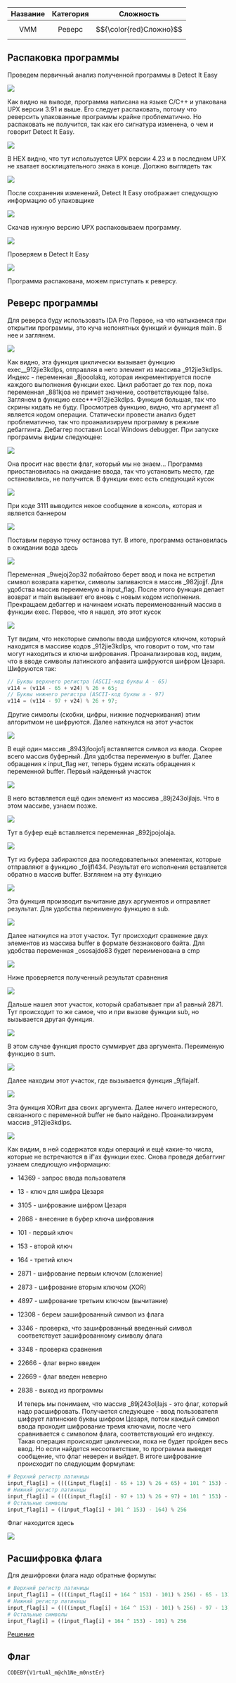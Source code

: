 | Название | Категория |        Сложность        |
| :------: | :-------: | :---------------------: |
|   VMM    |  Реверс   | $${\color{red}Сложно}$$ |

## Распаковка программы

Проведем первичный анализ полученной программы в Detect It Easy

![](images/packed_binary_with_corrupted_UPX.png)

Как видно на выводе, программа написана на языке C/C++ и упакована UPX версии 3.91 и выше. Его следует распаковать, потому что реверсить упакованные программы крайне проблематично. Но распаковать не получится, так как его сигнатура изменена, о чем и говорит Detect It Easy.

![](images/HEX_with_invalid_UPX_signature.png)

В HEX видно, что тут используется UPX версии 4.23 и в последнем UPX не хватает восклицательного знака в конце. Должно выглядеть так

![](images/HEX_with_valid_UPX_signature.png)

После сохранения изменений, Detect It Easy отображает следующую информацию об упаковщике

![](images/packed_binary_with_fixed_UPX.png)

Скачав нужную версию UPX распаковываем программу.

![](images/unpacking_binary.png)

Проверяем в Detect It Easy

![](images/unpacked_binary.png)

Программа распакована, можем приступать к реверсу.

## Реверс программы

Для реверса буду использовать IDA Pro
Первое, на что натыкаемся при открытии программы, это куча непонятных функций и функция main. В нее и заглянем.

![](images/main_function.png)

Как видно, эта функция циклически вызывает функцию exec\_\_912jie3kdlps, отправляя в него элемент из массива \_912jie3kdlps. Индекс - переменная \_8jooolakq, которая инкрементируется после каждого выполнения функции exec. Цикл работает до тех пор, пока переменная \_881kjoa не примет значение, соответствующее false.
Заглянем в функцию exec\*\*\*912jie3kdlps. Функция большая, так что скрины кидать не буду. Просмотрев функцию, видно, что аргумент a1 является кодом операции. Статически провести анализ будет проблематично, так что проанализируем программу в режиме дебаггинга. Дебаггер поставил Local Windows debugger.
При запуске программы видим следующее:

![](images/launched_binary.png)

Она просит нас ввести флаг, который мы не знаем...
Программа приостановилась на ожидание ввода, так что установить место, где остановились, не получится.
В функции exec есть следующий кусок

![](images/message_output.png)

При коде 3111 выводится некое сообщение в консоль, которая и является баннером

![](images/message_inside_binary.png)

Поставим первую точку останова тут. В итоге, программа остановилась в ожидании вода здесь

![](images/user_input.png)

Переменная \_9wejoj2op32 побайтово берет ввод и пока не встретил символ возврата каретки, символы заливаются в массив \_982jojjf. Для удобства массив переименую в input_flag. После этого функция делает возврат и main вызывает его вновь с новым кодом исполнения.
Прекращаем дебаггер и начинаем искать переименованный массив в функции exec.
Первое, что я нашел, это этот кусок

![](images/caesar_cipher.png)

Тут видим, что некоторые символы ввода шифруются ключом, который находится в массиве кодов \_912jie3kdlps, что говорит о том, что там могут находиться и ключи шифрования. Проанализировав код, видим, что в вводе символы латинского алфавита шифруются шифром Цезаря. Шифруются так:

```C++
// Буквы верхнего регистра (ASCII-код буквы A - 65)
v114 = (v114 - 65 + v24) % 26 + 65;
// Буквы нижнего регистра (ASCII-код буквы a - 97)
v114 = (v114 - 97 + v24) % 26 + 97;
```

Другие символы (скобки, цифры, нижние подчеркивания) этим алгоритмом не шифруются.
Далее наткнулся на этот участок

![](images/get_symbol_from_input.png)

В ещё один массив \_8943jfoojo1j вставляется символ из ввода. Скорее всего массив буферный. Для удобства переименую в buffer.
Далее обращения к input_flag нет, теперь будем искать обращения к переменной buffer.
Первый найденный участок

![](images/get_symbold_from_flag.png)

В него вставляется ещё один элемент из массива \_89j243oljlajs. Что в этом массиве, узнаем позже.

![](images/insert_key_in_buffer.png)

Тут в буфер ещё вставляется переменная \_892jpojolaja.

![](images/sub.png)

Тут из буфера забираются два последовательных элементах, которые отправляют в функцию \_foljfl434. Результат его исполнения вставляется обратно в массив buffer.
Взглянем на эту функцию

![](images/sub_function.png)

Эта функция производит вычитание двух аргументов и отправляет результат. Для удобства переименую функцию в sub.

![](images/compare_ciphered_input_symbol_with_flag_symbol.png)

Далее наткнулся на этот участок. Тут происходит сравнение двух элементов из массива buffer в формате беззнакового байта. Для удобства переменная \_ososajdo83 будет переименована в cmp

![](images/check_compare.png)

Ниже проверяется полученный результат сравнения

![](images/sum.png)

Дальше нашел этот участок, который срабатывает при a1 равный 2871. Тут происходит то же самое, что и при вызове функции sub, но вызывается другая функция.

![](images/sum_function.png)

В этом случае функция просто суммирует два аргумента. Переименую функцию в sum.

![](images/xor.png)

Далее находим этот участок, где вызывается функция \_9jflajalf.

![](images/xor_function.png)

Эта функция XORит два своих аргумента.
Далее ничего интересного, связанного с переменной buffer не было найдено.
Проанализируем массив \_912jie3kdlps.

![](images/exec_codes_and_cipher_keys_array.png)

Как видим, в ней содержатся коды операций и ещё какие-то числа, которые не встречаются в if'ах функции exec.
Снова проведя дебаггинг узнаем следующую информацию:

- 14369 - запрос ввода пользователя
- 13 - ключ для шифра Цезаря
- 3105 - шифрование шифром Цезаря
- 2868 - внесение в буфер ключа шифрования
- 101 - первый ключ
- 153 - второй ключ
- 164 - третий ключ
- 2871 - шифрование первым ключом (сложение)
- 2873 - шифрование вторым ключом (XOR)
- 4897 - шифрование третьим ключом (вычитание)
- 12308 - берем зашифрованный символ из флага
- 3346 - проверка, что зашифрованный введенный символ соответствует зашифрованному символу флага
- 3348 - проверка сравнения
- 22666 - флаг верно введен
- 22669 - флаг введен неверно
- 2838 - выход из программы

  И теперь мы понимаем, что массив \_89j243oljlajs - это флаг, который надо расшифровать.
  Получается следующее - ввод пользователя шифрует латинские буквы шифром Цезаря, потом каждый символ ввода проходит шифрование тремя ключами, после чего сравнивается с символом флага, соответствующий его индексу. Такая операция происходит циклически, пока не будет пройден весь ввод. Но если найдется несоответствие, то программа выведет сообщение, что флаг неверен и выйдет.
  В итоге шифрование происходит по следующим формулам:

```python
# Верхний регистр латиницы
input_flag[i] = ((((input_flag[i] - 65 + 13) % 26 + 65) + 101 ^ 153) - 164) % 256
# Нижний регистр латиницы
input_flag[i] = ((((input_flag[i] - 97 + 13) % 26 + 97) + 101 ^ 153) - 164) % 256
# Остальные символы
input_flag[i] = ((input_flag[i] + 101 ^ 153) - 164) % 256
```

Флаг находится здесь

![](images/flag_array.png)

## Расшифровка флага

Для дешифровки флага надо обратные формулы:

```python
# Верхний регистр латиницы
input_flag[i] = ((((input_flag[i] + 164 ^ 153) - 101) % 256) - 65 - 13) % 26 + 65
# Нижний регистр латиницы
input_flag[i] = ((((input_flag[i] + 164 ^ 153) - 101) % 256) - 97 - 13) % 26 + 97
# Остальные символы
input_flag[i] = ((input_flag[i] + 164 ^ 153) - 101) % 256
```

[Решение](solve.py)

## Флаг

```
CODEBY{V1rtuAl_m@ch1Ne_m0nstEr}
```

